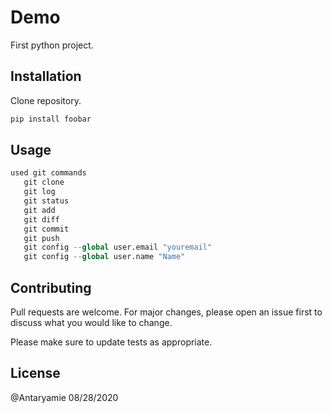 # Demo

First python project.

## Installation

Clone repository.

```bash
pip install foobar
```

## Usage

```python
used git commands
   git clone
   git log
   git status
   git add
   git diff
   git commit
   git push
   git config --global user.email "youremail"
   git config --global user.name "Name"
```

## Contributing
Pull requests are welcome. For major changes, please open an issue first to discuss what you would like to change.

Please make sure to update tests as appropriate.

## License
@Antaryamie 08/28/2020
